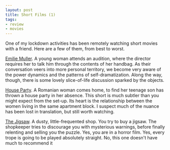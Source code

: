 ```yaml
---
layout: post
title: Short Films (1)
tags:
- review
- movies
---
```




One of my lockdown activities has been remotely watching short movies with a friend. Here are a few of them, from best to worst.



[Emilie Muller](https://www.filmsshort.com/short-film-pages/emilie-muller-yvon-marciano.html). A young woman attends an audition, where the director requires her to talk him through the contents of her handbag. As their conversation veers into more personal territory, we become very aware of the power dynamics and the patterns of self-dramatization. Along the way, though, there is some lovely slice-of-life discussion sparked by the objects.



[House Party](https://www.youtube.com/watch?v=PMFK7XBvjZA&ab_channel=CINEPUB). A Romanian woman comes home, to find her teenage son has thrown a house party in her absence. This short is much subtler than you might expect from the set-up. Its heart is the relationship between the women living in the same apartment block. I suspect much of the nuance has been lost in translation, but still worth watching.



[The Jigsaw](https://www.filmsshort.com/short-film-pages/the-jigsaw-basil-al-safar-rashad-al-safar.html). A dusty, little-frequented shop. You try to buy a jigsaw. The shopkeeper tries to discourage you with mysterious warnings, before finally relenting and selling you the puzzle.
Yes, you are in a horror film. Yes, every trope is going to be played absolutely straight. No, this one doesn't have much to recommend it